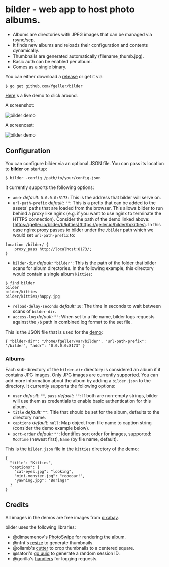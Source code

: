# bilder - web app to host photo albums.

 - Albums are directories with JPEG images that can be managed via rsync/scp.
 - It finds new albums and reloads their configuration and contents dynamically.
 - Thumbnails are generated automatically (filename_thumb.jpg).
 - Basic auth can be enabled per album.
 - Comes as a single binary.

You can either download a [release](https://github.com/fgeller/bilder/releases) or get it via

```
$ go get github.com/fgeller/bilder
```

[Here](https://felix.geller.io/bilder/b/kitties)'s a live demo to click around.

A screenshot:

![bilder demo](screenshot.png)

A screencast:

![bilder demo](demo.gif)

## Configuration

You can configure bilder via an optional JSON file. You can pass its location to **bilder** on startup:

```
$ bilder -config /path/to/your/config.json
```

It currently supports the following options:

 + `addr` *default:* `0.0.0.0:8173`: This is the address that bilder will serve on.
 + `url-path-prefix` *default:* `""`: This is a prefix that can be added to the assets' paths that are loaded from the browser. This allows bilder to run behind a proxy like nginx (e.g. if you want to use nginx to  terminate the HTTPS connection). Consider the path of the demo linked above: [https://geller.io/bilder/b/kitties](https://geller.io/bilder/b/kitties). In this case nginx proxy passes to bilder under the `/bilder` path which we would set `url-path-prefix` to:
```
location /bilder/ {
    proxy_pass http://localhost:8173/;
}
```
 + `bilder-dir` *default:* `"bilder"`: This is the path of the folder that bilder scans for album directories. In the following example, this directory would contain a single album `kitties`:
```
$ find bilder
bilder
bilder/kitties
bilder/kitties/happy.jpg
```
 + `reload-delay-seconds` *default:* `10`: The time in seconds to wait between scans of `bilder-dir`.
 + `access-log` *default:* `""`: When set to a file name, bilder logs requests against the `/b` path in combined log format to the set file.

This is the JSON file that is used for the [demo](https://geller.io/bilder/b/kitties):
```
{ "bilder-dir": "/home/fgeller/var/bilder", "url-path-prefix": "/bilder", "addr": "0.0.0.0:8173" }
```

### Albums

Each sub-directory of the `bilder-dir` directory is considered an album if it contains JPG images.
Only JPG images are currently supported.
You can add more information about the album by adding a `bilder.json` to the directory.
It currently supports the following options:

 + `user` *default:* `""`, `pass` *default:* `""`: If both are non-empty strings, bilder will use them as credentials to enable basic authentication for this album.
 + `title` *default:* `""`: Title that should be set for the album, defaults to the directory name.
 + `captions` *default:* `null`: Map object from file name to caption string (consider the demo example below).
 + `sort-order` *default:* `""`: Identifies sort order for images, supported: `ModTime` (newest first), `Name` (by file name, default).

This is the `bilder.json` file in the `kitties` directory of the [demo](https://geller.io/bilder/b/kitties):
```
{
  "title": "Kitties",
  "captions": {
    "cat-eyes.jpg": "looking",
    "mini-monster.jpg": "rooooar!",
    "yawning.jpg": "Boring!"
  }
}
```

## Credits

All images in the demos are free images from [pixabay](https://pixabay.com/).

bilder uses the following libraries:

 + @dimsemenov's [PhotoSwipe](https://github.com/dimsemenov/PhotoSwipe) for rendering the album.
 + @nfnt's [resize](https://github.com/nfnt/resize) to generate thumbnails.
 + @oliamb's [cutter](https://github.com/oliamb/cutter) to crop thumbnails to a centered square.
 + @satori's [go.uuid](https://github.com/satori/go.uuid) to generate a random session ID.
 + @gorilla's [handlers](https://github.com/gorilla/handlers) for logging requests.
